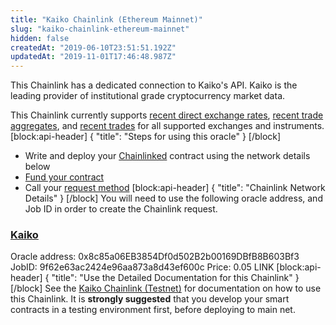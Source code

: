```yaml
---
title: "Kaiko Chainlink (Ethereum Mainnet)"
slug: "kaiko-chainlink-ethereum-mainnet"
hidden: false
createdAt: "2019-06-10T23:51:51.192Z"
updatedAt: "2019-11-01T17:46:48.987Z"
---
```

This Chainlink has a dedicated connection to Kaiko's API. Kaiko is the leading provider of institutional grade cryptocurrency market data.

This Chainlink currently supports <a href="https://docs.kaiko.com/#recent-aggregated-price-direct-exchange-rate" target="_blank">recent direct exchange rates</a>, <a href="https://docs.kaiko.com/#recent-count-ohlcv-vwap-period-alpha-release" target="_blank">recent trade aggregates</a>, and <a href="https://docs.kaiko.com/#recent-trades" target="_blank">recent trades</a> for all supported exchanges and instruments.
[block:api-header]
{
  "title": "Steps for using this oracle"
}
[/block]
- Write and deploy your [Chainlinked](doc:create-a-chainlinked-project) contract using the network details below
- [Fund your contract](doc:fund-your-contract) 
- Call your [request method](#section-chainlink-examples) 
[block:api-header]
{
  "title": "Chainlink Network Details"
}
[/block]
You will need to use the following oracle address, and Job ID in order to create the Chainlink request.

### <a href="https://www.kaiko.com" target="_blank">Kaiko</a>
Oracle address: 0x8c85a06EB3854Df0d502B2b00169DBfB8B603Bf3
JobID: 9f62e63ac2424e96aa873a8d43ef600c
Price: 0.05 LINK
[block:api-header]
{
  "title": "Use the Detailed Documentation for this Chainlink"
}
[/block]
See the [Kaiko Chainlink (Testnet)](doc:kaiko-chainlink-testnet#section-create-your-chainlinked-contract) for documentation on how to use this Chainlink. It is **strongly suggested** that you develop your smart contracts in a testing environment first, before deploying to main net.